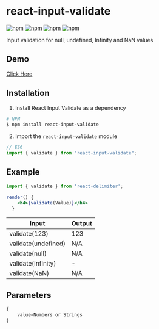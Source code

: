 # react-input-validate

[![npm](https://img.shields.io/npm/v/react-input-validate.svg)](https://www.npmjs.com/package/react-input-validate) 
[![npm](https://img.shields.io/npm/dm/react-input-validate.svg)](https://www.npmjs.com/package/react-input-validate) 
[![npm](https://img.shields.io/npm/dw/react-input-validate.svg)](https://www.npmjs.com/package/react-input-validate)
![npm](https://img.shields.io/npm/l/react-input-validate.svg)


Input validation for null, undefined, Infinity and NaN values


## Demo
[Click Here](https://miteshtagadiya.github.io/react-input-validate/)

## Installation

1.  Install React Input Validate as a dependency

```bash
# NPM
$ npm install react-input-validate
```

2.  Import the `react-input-validate` module

```javascript
// ES6
import { validate } from "react-input-validate";
```


## Example
```jsx
import { validate } from 'react-delimiter';

render() {
    <h4>{validate(Value)}</h4>
  }

```

|Input               |Output|        
|--------------------|------|
|validate(123)       |123   | 
|validate(undefined) |N/A   |
|validate(null)      |N/A   |
|validate(Infinity)  |-     |
|validate(NaN)       |N/A   |

## Parameters
```javascript
{
    value=Numbers or Strings
}
```
